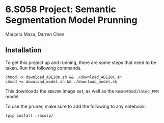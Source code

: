 # 6.S058 Project: Semantic Segmentation Model Prunning
Marcelo Maza, Darren Chen

## Installation
To get this project up and running, there are some steps that need to be taken. Run the following commands.

```
chmod +x download_ADE20K.sh && ./download_ADE20K.sh
chmod +x download_model.sh && ./download_model.sh
```

This downloads the `ADE20K` image set, as well as the `ResNet50dilated_PPM` model.

To use the pruner, make sure to add the following to any notebook:

```
!pip install ./acosp/
```